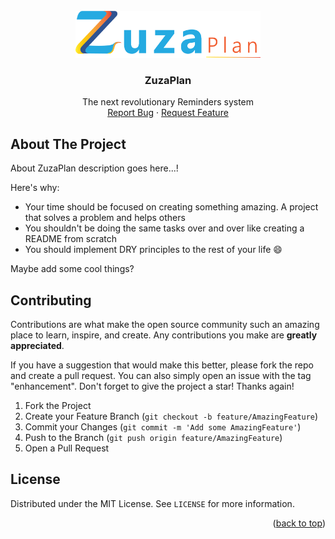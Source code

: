 <div id="top"></div>
<!-- PROJECT LOGO -->
<br />
<div align="center">
  <a href="https://github.com/bubbycolditz/ZuzaPlan">
    <img src="ZuzaPlan/Resources/ZuzaPlan.png" alt="Logo" height="75">
  </a>

  <h3 align="center">ZuzaPlan</h3>

  <p align="center">
    The next revolutionary Reminders system
    <br />
    <a href="https://github.com/bubbycolditz/ZuzaPlan/issues">Report Bug</a>
    ·
    <a href="https://github.com/bubbycolditz/ZuzaPlan/issues">Request Feature</a>
  </p>
</div>

<!-- ABOUT THE PROJECT -->
## About The Project

About ZuzaPlan description goes here...!

Here's why:
* Your time should be focused on creating something amazing. A project that solves a problem and helps others
* You shouldn't be doing the same tasks over and over like creating a README from scratch
* You should implement DRY principles to the rest of your life :smile:

Maybe add some cool things?

<!-- CONTRIBUTING -->
## Contributing

Contributions are what make the open source community such an amazing place to learn, inspire, and create. Any contributions you make are **greatly appreciated**.

If you have a suggestion that would make this better, please fork the repo and create a pull request. You can also simply open an issue with the tag "enhancement".
Don't forget to give the project a star! Thanks again!

1. Fork the Project
2. Create your Feature Branch (`git checkout -b feature/AmazingFeature`)
3. Commit your Changes (`git commit -m 'Add some AmazingFeature'`)
4. Push to the Branch (`git push origin feature/AmazingFeature`)
5. Open a Pull Request



<!-- LICENSE -->
## License

Distributed under the MIT License. See `LICENSE` for more information.

<p align="right">(<a href="#top">back to top</a>)</p>
